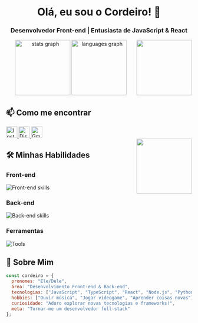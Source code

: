 <h1 align="center">Olá, eu sou o Cordeiro! 👋</h1>
<h3 align="center">Desenvolvedor Front-end | Entusiasta de JavaScript & React</h3>


<!-- Substitua o src abaixo pelo link da sua foto ou gif -->
<img align="right" height="150" src="https://i.imgur.com/rFrPDwn.gif"/>





<div align="center">
  <img src="https://github-readme-stats.vercel.app/api?username=Corder03&hide_title=false&hide_rank=false&show_icons=true&include_all_commits=true&count_private=true&disable_animations=false&theme=algolia&locale=en&hide_border=false" height="150" alt="stats graph"  />
  <img src="https://github-readme-stats.vercel.app/api/top-langs?username=Corder03&locale=en&hide_title=false&layout=compact&card_width=320&langs_count=5&theme=algolia&hide_border=false" height="150" alt="languages graph"  />
</div>

###

## 📫 Como me encontrar

<div align="left">
  <a href="https://www.instagram.com/cordeiro.mp3/" target="_blank">
    <img src="https://img.shields.io/badge/Instagram-E4405F?style=for-the-badge&logo=instagram&logoColor=white" height="30" alt="Instagram" />
  </a>
  <a href="https://discord.com/users/Cordeiro.Mp3" target="_blank">
    <img src="https://img.shields.io/badge/Discord-5865F2?style=for-the-badge&logo=discord&logoColor=white" height="30" alt="Discord" />
  </a>
  <a href="mailto:cordeiro234311@gmail.com">
    <img src="https://img.shields.io/badge/Gmail-D14836?style=for-the-badge&logo=gmail&logoColor=white" height="30" alt="Gmail" />
  </a>
</div>



<!-- Substitua o src abaixo pelo link da sua foto ou gif -->
<img align="right" height="150" src="https://i.imgur.com/rFrPDwn.gif"/>



###

## 🛠️ Minhas Habilidades

<div align="left">
  <h3>Front-end</h3>
  <img src="https://skillicons.dev/icons?i=html,css,js,ts,react,tailwind,styledcomponents" alt="Front-end skills" />
  
  <h3>Back-end</h3>
  <img src="https://skillicons.dev/icons?i=nodejs,python,express,mongodb" alt="Back-end skills" />
  
  <h3>Ferramentas</h3>
  <img src="https://skillicons.dev/icons?i=git,github,vscode,figma,linux" alt="Tools" />
</div>




## 🎵 Sobre Mim

```javascript
const cordeiro = {
  pronomes: "Ele/Dele",
  área: "Desenvolvimento Front-end & Back-end",
  tecnologias: ["JavaScript", "TypeScript", "React", "Node.js", "Python"],
  hobbies: ["Ouvir música", "Jogar videogame", "Aprender coisas novas"],
  curiosidade: "Adoro explorar novas tecnologias e frameworks!",
  meta: "Tornar-me um desenvolvedor full-stack"
};
```
